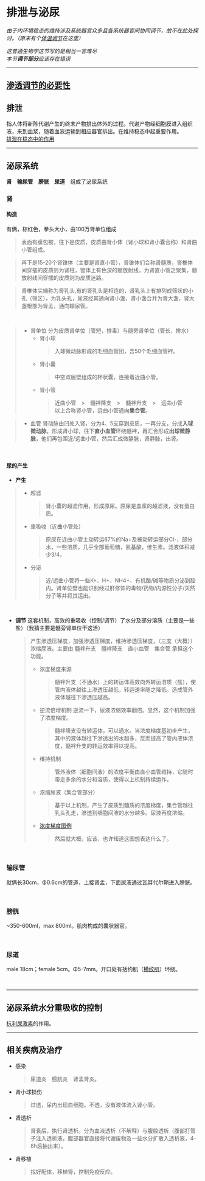 # 排泄与泌尿
*由于内环境稳态的维持涉及系统器官众多且各系统器官间协同调节，故不在此处探讨。（原来有个<a href="" target="_self" name="体温调节">体温调节</a>在这里）*
<br>

*这普通生物学这节写的是相当一言难尽* <br> *本节**调节部分**应该存在错误*
***
## <a href="" target="_self" name="渗透调节的必要性">渗透调节的必要性</a>

## 排泄
指人体将新陈代谢产生的终末产物排出体外的过程。代谢产物经细胞膜进入组织液，来到血浆，随着血液运输到相应器官排出。在维持稳态中起重要作用。<br><a href="" target="_self" name="排泄在稳态中的作用">排泄在稳态中的作用</a>

***
## 泌尿系统
**肾**&emsp;**输尿管**&emsp;**膀胱**&emsp;**尿道**&emsp;组成了泌尿系统
<br>

### 肾
#### 构造
有俩，棕红色，拳头大小，由100万肾单位组成<br>
> 表面有膜包被，往下是皮质，皮质由肾小体（肾小球和肾小囊合称）和肾曲小管组成。<br>

> 再下是15-20个肾锥体（主要是肾直小管），肾锥体们合称肾髓质，肾椎体间穿插的皮质则为肾柱，锥体上有色深的髓放射线，为肾直小管之聚集，髓放射线间穿插的皮质则为皮质迷路。<br>

> 肾椎体尖端称为肾乳头,有的肾乳头是相连的，肾乳头上有排列成筛状的小孔（筛区），为乳头孔，尿液经其通向肾小盏，肾小盏合并为肾大盏，肾大盏根部为肾孟，通向输尿管。

<br>

> * 肾单位
>   分为皮质肾单位（管短，排毒）与髓旁肾单位（管长，排水）
>   * 肾小球
>     > 入球微动脉形成的毛细血管团，含50个毛细血管袢。
>   * 肾小囊
>     > 中空双层壁组成的杯状囊，连接着近曲小管。
>   * 肾小管
>      > 近曲小管&emsp;>&emsp;髓袢降支&emsp;>&emsp;髓袢升支&emsp;>&emsp;远曲小管<br>以上合称肾小管，远曲小管通向**集合管**。

> * 血管
>   肾动脉由凹处入肾，分为4、5支穿到皮质，一再分支，分成**入球微动脉**，形成肾小球，往下**直小血管**环绕髓袢，再汇合形成**出球微静脉**，他们再包围近/远曲小管，然后汇成微静脉，肾静脉，出肾。

<br>

#### 尿的产生

* **产生**
>  * 超滤
>    > 肾小囊的超滤作用，形成原尿。原尿是血浆的超滤液，没有蛋白质。
>  * 重吸收（近曲小管处）
>    > 原尿在近曲小管主动转运67%的Na+及被动转运部分Cl-，部分水，一些溶质，几乎全部葡萄糖，氨基酸，维生素。滤液体积减少3/4。
>  * 分泌
>    > 近/远曲小管将一些K+、H+、NH4+、有机酸/碱等物质分泌到腔内。肾单位壁也能识别经过肝修饰的毒物/药物/内源性分子/天然分子等并将其运出。

<br>

* **调节**
  这套机制，高效的重吸收（控制/调节）了水分及部分溶质（主要是一些盐）（我猜主要是髓旁肾单位干这活）
  > 产生渗透压梯度，加强渗透压梯度，维持渗透压梯度，（三度（大概））浓缩尿液。主要由 髓袢升支&emsp;髓袢降支&emsp;直小血管&emsp;集合管 承担这个功能。
  > * 浓度梯度来源
  >   > 髓袢升支（不通水）上的转运体高效向外转运溶质（盐），使管内液体越往上渗透压越低，转运速率随之降低。造成管外液体越往下渗透压越高。
  > * 逆流倍增机制
  >   逆流一下，尿液浓缩效率翻倍。显然，这个机制加强了浓度梯度。
  >   > 髓袢降支没有转运体，可以通水。当浓度梯度基初步产生，其中的液体越往下渗透出的水越多，反而提高了管内液体浓度，髓袢升支的转运效率得以提高。
  > * 维持机制
  >   > 管外液体（细胞间液）的浓度平衡由直小血管维持，它随时带走多余的水分和溶质，使得以上机制持续运作。
  > * 浓缩尿液（集合管部分）
  >   > 基于以上机制，产生了皮质到髓质的浓度梯度，集合管越往乳头孔走，渗透到细胞间液的水分越多。尿液再度浓缩。
  > * <a href="" target="_self" name="浓度梯度图例">浓度梯度图例</a>
  >   > 然后就大概，应该，也许知道这图想表达什么了。


<br>

### 输尿管
就俩长30cm，Φ0.6cm的管道，上接肾孟，下面尿液通过瓦耳代尔鞘进入膀胱。

<br>

### 膀胱
~350-600ml，max 800ml。肌肉构成的囊状器官。

<br>

### 尿道
male 18cm；female 5cm。Φ5-7mm。开口处有括约肌（<a href="" target="_self" name="横纹肌细胞">横纹肌</a>）环绕。

<br>

***
## 泌尿系统水分重吸收的控制
<a href="" target="_blank" name="抗利尿激素">抗利尿激素</a>的作用。
***

## 相关疾病及治疗
* 感染
  > 尿道炎&emsp;膀胱炎&emsp;肾孟肾炎。<br>
* 肾小球损伤
  > 过透，尿内出现血细胞。不透，没有液体流入肾小管。<br>
* 肾透析
  > 肾衰后，执行肾透析。分为血液透析（不解释）与腹腔透析（腹部打管子注入透析液，腹部器官直接将代谢废物及一些水分扩散入透析液，4-8h后抽出来）。<br>
* 肾移植
  > 找好配体，移植肾，控制免疫反应。<br>